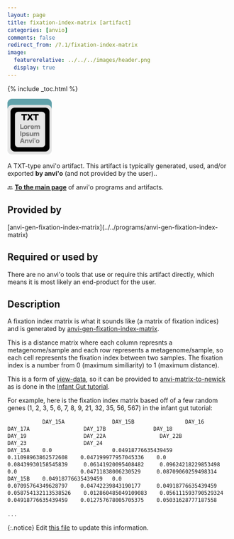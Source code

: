 ```yaml
---
layout: page
title: fixation-index-matrix [artifact]
categories: [anvio]
comments: false
redirect_from: /7.1/fixation-index-matrix
image:
  featurerelative: ../../../images/header.png
  display: true
---
```



{% include _toc.html %}


<img src="../../images/icons/TXT.png" alt="TXT" style="width:100px; border:none" />

A TXT-type anvi'o artifact. This artifact is typically generated, used, and/or exported **by anvi'o** (and not provided by the user)..

🔙 **[To the main page](../../)** of anvi'o programs and artifacts.

## Provided by


<p style="text-align: left" markdown="1"><span class="artifact-p">[anvi-gen-fixation-index-matrix](../../programs/anvi-gen-fixation-index-matrix)</span></p>


## Required or used by


There are no anvi'o tools that use or require this artifact directly, which means it is most likely an end-product for the user.


## Description

A fixation index matrix is what it sounds like (a matrix of fixation indices) and is generated by <span class="artifact-n">[anvi-gen-fixation-index-matrix](/help/7.1/programs/anvi-gen-fixation-index-matrix)</span>. 

This is a distance matrix where each column represnts a metagenome/sample and each row represents a metagenome/sample, so each cell represents the fixation index between two samples. The fixation index is a number from 0 (maximum similiarity) to 1 (maximum distance). 

This is a form of <span class="artifact-n">[view-data](/help/7.1/artifacts/view-data)</span>, so it can be provided to <span class="artifact-n">[anvi-matrix-to-newick](/help/7.1/programs/anvi-matrix-to-newick)</span> as is done in the [Infant Gut tutorial](https://merenlab.org/tutorials/infant-gut/#measuring-distances-between-metagenomes-with-fst). 

For example, here is the fixation index matrix based off of a few random genes (1, 2, 3, 5, 6, 7, 8, 9, 21, 32, 35, 56, 567) in the infant gut tutorial: 

               DAY_15A               DAY_15B                DAY_16                 DAY_17A                 DAY_17B               DAY_18                  DAY_19                  DAY_22A                 DAY_22B                DAY_23                  DAY_24
    DAY_15A    0.0                   0.04918776635439459    0.11098963862572608    0.047199977957045336    0.0                   0.08439930158545839     0.06141920095408482     0.09624218229853498     0.0                    0.04711838006230529     0.08709060259498314
    DAY_15B    0.04918776635439459   0.0                    0.07095764349628797    0.04742239843190177     0.04918776635439459   0.058754132113538526    0.012860485049109083    0.056111593790529324    0.04918776635439459    0.012757678005705375    0.05031628777187558

    ...


{:.notice}
Edit [this file](https://github.com/merenlab/anvio/tree/master/anvio/docs/artifacts/fixation-index-matrix.md) to update this information.

